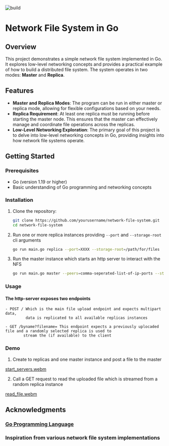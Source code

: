 ![build](https://github.com/github/docs/actions/workflows/main.yml/badge.svg)

# Network File System in Go

## Overview

This project demonstrates a simple network file system implemented in Go. It explores low-level networking concepts and provides a practical example of how to build a distributed file system. The system operates in two modes: **Master** and **Replica**.

## Features

- **Master and Replica Modes**: The program can be run in either master or replica mode, allowing for flexible configurations based on your needs.
- **Replica Requirement**: At least one replica must be running before starting the master node. This ensures that the master can effectively manage and coordinate file operations across the replicas.         
- **Low-Level Networking Exploration**: The primary goal of this project is to delve into low-level networking concepts in Go, providing insights into how network file systems operate.

## Getting Started

### Prerequisites

- Go (version 1.19 or higher)
- Basic understanding of Go programming and networking concepts

### Installation

1. Clone the repository:
   ```bash
   git clone https://github.com/yourusername/network-file-system.git
   cd network-file-system
   
2. Run one or more replica instances providing `--port` and `--storage-root` cli arguments
   ````bash
   go run main.go replica --port=XXXX --storage-root=/path/for/files

3. Run the master instance which starts an http server to interact with the NFS
    ````bash
   go run main.go master --peers=comma-seperated-list-of-ip-ports --storage-root=/path/for/files --http-port=XXXX

### Usage

#### The http-server exposes two endpoints
    - POST / Which is the main file upload endpoint and expects multipart data,
             data is replicated to all available replicas instances

    - GET /byname?filename= This endpoint expects a previously uplocaded file and a randomly selected replica is used to 
            stream the (if available) to the client

### Demo
1. Create to replicas and one master instance and post a file to the master

[start_servers.webm](https://github.com/user-attachments/assets/81a9198b-52be-4933-86b3-0bb1e807003b)

2. Call a GET request to read the uploaded file which is streamed from a random replica instance
   
[read_file.webm](https://github.com/user-attachments/assets/8a4d24e4-0aae-4833-97ed-c3047bd26a6e)


## Acknowledgments

 ### [Go Programming Language](https://golang.org)
 ### Inspiration from various network file system implementations


